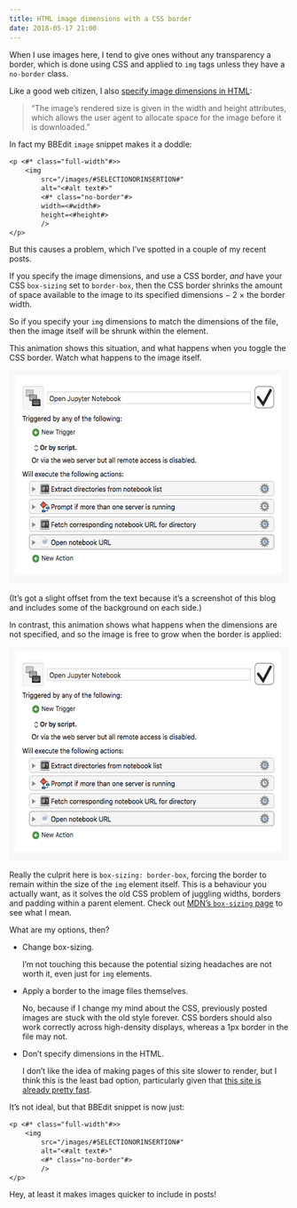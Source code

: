 ```yaml
---
title: HTML image dimensions with a CSS border
date: 2018-05-17 21:00
---
```


When I use images here, I tend to give ones without any transparency a border, which is done using CSS and applied to `img` tags unless they have a `no-border` class.

Like a good web citizen, I also [specify image dimensions in HTML][html-dims]:

> “The image’s rendered size is given in the width and height attributes, which allows the user agent to allocate space for the image before it is downloaded.”

[html-dims]: http://w3c.github.io/html/semantics-embedded-content.html#example-82f39213

In fact my BBEdit `image` snippet makes it a doddle:

    <p <#* class="full-width"#>>
        <img
            src="/images/#SELECTIONORINSERTION#"
            alt="<#alt text#>"
            <#* class="no-border"#>
            width=<#width#>
            height=<#height#>
            />
    </p>

But this causes a problem, which I’ve spotted in a couple of my recent posts.

If you specify the image dimensions, and use a CSS border, *and* have your CSS `box-sizing` set to `border-box`, then the CSS border shrinks the amount of space available to the image to its specified dimensions − 2 × the border width.

So if you specify your `img` dimensions to match the dimensions of the file, then the image itself will be shrunk within the element.

This animation shows this situation, and what happens when you toggle the CSS border. Watch what happens to the image itself.

<p class="full-width">
    <img
        src="/images/2018-05-17-border-with-dimensions.gif"
        alt="An animation showing an image being squeezed within the space it has been allocated, causing distortion."
        class="no-border"
        width=565
        height=385
        />
</p>

(It’s got a slight offset from the text because it’s a screenshot of this blog and includes some of the background on each side.)

In contrast, this animation shows what happens when the dimensions are not specified, and so the image is free to grow when the border is applied:

<p class="full-width">
    <img
        src="/images/2018-05-17-border-no-dimensions.gif"
        alt="An animation showing an image growing when a CSS border is applied, with no distortion to the image itself."
        class="no-border"
        width=565
        height=385
        />
</p>

Really the culprit here is `box-sizing: border-box`, forcing the border to remain within the size of the `img` element itself. This is a behaviour you actually want, as it solves the old CSS problem of juggling widths, borders and padding within a parent element. Check out [MDN’s `box-sizing` page][mdn] to see what I mean.

[mdn]: https://developer.mozilla.org/en-US/docs/Web/CSS/box-sizing

What are my options, then?

*   Change box-sizing.

    I’m not touching this because the potential sizing headaches are not worth it, even just for `img` elements.

*   Apply a border to the image files themselves.

    No, because if I change my mind about the CSS, previously posted images are stuck with the old style forever. CSS borders should also work correctly across high-density displays, whereas a 1px border in the file may not.

*   Don’t specify dimensions in the HTML.

    I don’t like the idea of making pages of this site slower to render, but I think this is the least bad option, particularly given that [this site is already pretty fast][speed].

[speed]: /2017/04/page-speed/

It’s not ideal, but that BBEdit snippet is now just:

    <p <#* class="full-width"#>>
        <img
            src="/images/#SELECTIONORINSERTION#"
            alt="<#alt text#>"
            <#* class="no-border"#>
            />
    </p>

Hey, at least it makes images quicker to include in posts!
